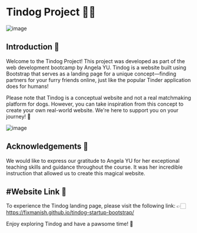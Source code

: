 # Tindog Project 🐶💕
![image](https://github.com/fixmanish/tindog-startup-bootstrap/assets/131751286/ec3efe28-c31b-4854-9ab2-4af8296000d0)

## Introduction 🌟
Welcome to the Tindog Project! This project was developed as part of the web development bootcamp by Angela YU. Tindog is a website built using Bootstrap that serves as a landing page for a unique concept—finding partners for your furry friends online, just like the popular Tinder application does for humans!

Please note that Tindog is a conceptual website and not a real matchmaking platform for dogs. However, you can take inspiration from this concept to create your own real-world website. We're here to support you on your journey! 🚀

![image](https://github.com/fixmanish/tindog-startup-bootstrap/assets/131751286/80c17866-314d-460b-8363-6fb5dc162166)

## Acknowledgements 🙏
We would like to express our gratitude to Angela YU for her exceptional teaching skills and guidance throughout the course. It was her incredible instruction that allowed us to create this magical website.

## #Website Link 🔗
To experience the Tindog landing page, please visit the following link: 👉🏻 https://fixmanish.github.io/tindog-startup-bootstrap/

Enjoy exploring Tindog and have a pawsome time! 🐾
